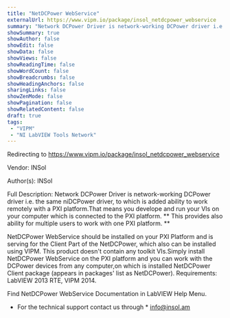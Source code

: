 ```yaml
---
title: "NetDCPower WebService"
externalUrl: https://www.vipm.io/package/insol_netdcpower_webservice
summary: "Network DCPower Driver is network-working DCPower driver i.e."
showSummary: true
showAuthor: false
showEdit: false
showData: false
showViews: false
showReadingTime: false
showWordCount: false
showBreadcrumbs: false
showHeadingAnchors: false
sharingLinks: false
showZenMode: false
showPagination: false
showRelatedContent: false
draft: true
tags:
 - "VIPM"
 - "NI LabVIEW Tools Network"
---
```


Redirecting to https://www.vipm.io/package/insol_netdcpower_webservice

Vendor: INSol

Author(s): INSol
 
Full Description:
Network DCPower Driver is network-working DCPower driver i.e. the same niDCPower driver, to which is added ability to work remotely with a PXI platform.That means you develope and run your VIs on your computer which is connected to the PXI platform. ** This provides also ability for multiple users to work with one PXI platform. **

NetDCPower WebService should be installed  on your PXI Platform and is serving for the Client Part of the NetDCPower, which also can be installed using VIPM. This product doesn't contain any toolkit VIs.Simply install NetDCPower WebService on the PXI platform and you can work with the DCPower devices from any computer,on which is installed NetDCPower Client package (appears in packages' list as NetDCPower).
Requirements: LabVIEW 2013 RTE, VIPM 2014.

Find NetDCPower WebService Documentation in LabVIEW Help Menu.

* For the technical support contact us through * <u> info@insol.am  </u>